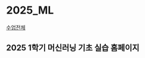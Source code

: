 # 2025_ML

[수업전체](https://github.com/dknife/dknife.github.io/wiki/Lecture_Homepage)

## 2025 1학기 머신러닝 기초 실습 홈페이지
